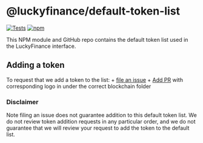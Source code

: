 # @luckyfinance/default-token-list

[![Tests](https://github.com/luckydogedev/token-lists/workflows/Tests/badge.svg)](https://github.com/luckydogedev/default-token-list/actions?query=workflow%3ATests)
[![npm](https://img.shields.io/npm/v/@luckyfinance/default-token-list)](https://unpkg.com/@sushiswap/default-token-list@latest/)

This NPM module and GitHub repo contains the default token list used in the LuckyFinance interface.

## Adding a token

To request that we add a token to the list:
    + [file an issue](https://github.com/luckydogedev/default-token-list/issues/new?assignees=&labels=token+request&template=token-request.md&title=Add+%7BTOKEN_SYMBOL%7D%3A+%7BTOKEN_NAME%7D)
    + [Add PR](https://github.com/luckydogedev/assets) with corresponding logo in under the correct blockchain folder

### Disclaimer

Note filing an issue does not guarantee addition to this default token list.
We do not review token addition requests in any particular order, and we do not
guarantee that we will review your request to add the token to the default list.
